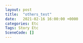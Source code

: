 ```yaml
---
layout: post
title:  "others_test"
date:   2021-02-16 16:00:00 +0000
categories: Etc
Tags: Story Etc
SceneCode: []
---
```


